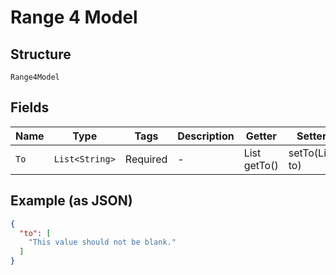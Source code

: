 
# Range 4 Model

## Structure

`Range4Model`

## Fields

| Name | Type | Tags | Description | Getter | Setter |
|  --- | --- | --- | --- | --- | --- |
| `To` | `List<String>` | Required | - | List<String> getTo() | setTo(List<String> to) |

## Example (as JSON)

```json
{
  "to": [
    "This value should not be blank."
  ]
}
```

